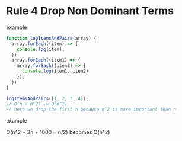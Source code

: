# Rule 4 Drop Non Dominant Terms

example

```javascript
function logItemsAndPairs(array) {
  array.forEach((item) => {
    console.log(item);
  });
  array.forEach((item1) => {
    array.forEach((item2) => {
      console.log(item1, item2);
    });
  });
}

logItemsAndPairs([1, 2, 3, 4]);
// O(n + n^2) -> O(n^2)
// here we drop the first n because n^2 is more important than n
```

example

O(n^2 + 3n + 1000 + n/2) becomes O(n^2)
